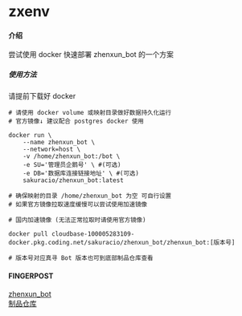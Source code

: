 # zxenv

#### 介绍
尝试使用 docker 快速部署 zhenxun_bot 的一个方案  

##### 使用方法
请提前下载好 docker
```shell
# 请使用 docker volume 或映射目录做好数据持久化运行
# 官方镜像↓ 建议配合 postgres docker 使用

docker run \
	--name zhenxun_bot \
	--network=host \
    -v /home/zhenxun_bot:/bot \
	-e SU='管理员企鹅号' \ #(可选)
	-e DB='数据库连接链接地址' \ #(可选)
    sakuracio/zhenxun_bot:latest

# 确保映射的目录 /home/zhenxun_bot 为空 可自行设置
# 如果官方镜像拉取速度缓慢可以尝试使用加速镜像

# 国内加速镜像 (无法正常拉取时请使用官方镜像)

docker pull cloudbase-100005283109-docker.pkg.coding.net/sakuracio/zhenxun_bot/zhenxun_bot:[版本号]

# 版本号对应真寻 Bot 版本也可到底部制品仓库查看
```

#### FINGERPOST
[zhenxun_bot](https://github.com/HibiKier/zhenxun_bot)  
[制品仓库](https://cloudbase-100005283109.coding.net/public-artifacts/Sakuracio/zhenxun_bot/packages)  
